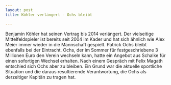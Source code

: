 ```yaml
---
layout: post
title: Köhler verlängert - Ochs bleibt

---
```


Benjamin Köhler hat seinen Vertrag bis 2014 verlängert. Der vielseitige Mittelfeldspieler ist bereits seit 2004 im Kader und hat sich ähnlich wie Alex Meier immer wieder in die Mannschaft gespielt. Patrick Ochs bleibt ebenfalls bei der Eintracht. Ochs, der im Sommer für festgeschriebene 3 Millionen Euro den Verein wechseln kann, hatte ein Angebot aus Schalke für einen sofortigen Wechsel erhalten. Nach einem Gespräch mit Felix Magath entschied sich Ochs aber zu bleiben. Ein Grund war die aktuelle sportliche Situation und die daraus resultierende Verantwortung, die Ochs als derzeitiger Kapitän zu tragen hat.


